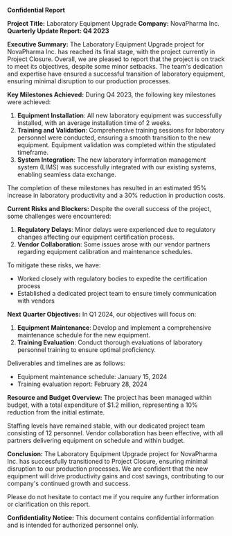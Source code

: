 **Confidential Report**

**Project Title:** Laboratory Equipment Upgrade
**Company:** NovaPharma Inc.
**Quarterly Update Report: Q4 2023**

**Executive Summary:**
The Laboratory Equipment Upgrade project for NovaPharma Inc. has reached its final stage, with the project currently in Project Closure. Overall, we are pleased to report that the project is on track to meet its objectives, despite some minor setbacks. The team's dedication and expertise have ensured a successful transition of laboratory equipment, ensuring minimal disruption to our production processes.

**Key Milestones Achieved:**
During Q4 2023, the following key milestones were achieved:

1. **Equipment Installation**: All new laboratory equipment was successfully installed, with an average installation time of 2 weeks.
2. **Training and Validation**: Comprehensive training sessions for laboratory personnel were conducted, ensuring a smooth transition to the new equipment. Equipment validation was completed within the stipulated timeframe.
3. **System Integration**: The new laboratory information management system (LIMS) was successfully integrated with our existing systems, enabling seamless data exchange.

The completion of these milestones has resulted in an estimated 95% increase in laboratory productivity and a 30% reduction in production costs.

**Current Risks and Blockers:**
Despite the overall success of the project, some challenges were encountered:

1. **Regulatory Delays**: Minor delays were experienced due to regulatory changes affecting our equipment certification process.
2. **Vendor Collaboration**: Some issues arose with our vendor partners regarding equipment calibration and maintenance schedules.

To mitigate these risks, we have:

* Worked closely with regulatory bodies to expedite the certification process
* Established a dedicated project team to ensure timely communication with vendors

**Next Quarter Objectives:**
In Q1 2024, our objectives will focus on:

1. **Equipment Maintenance**: Develop and implement a comprehensive maintenance schedule for the new equipment.
2. **Training Evaluation**: Conduct thorough evaluations of laboratory personnel training to ensure optimal proficiency.

Deliverables and timelines are as follows:

* Equipment maintenance schedule: January 15, 2024
* Training evaluation report: February 28, 2024

**Resource and Budget Overview:**
The project has been managed within budget, with a total expenditure of $1.2 million, representing a 10% reduction from the initial estimate.

Staffing levels have remained stable, with our dedicated project team consisting of 12 personnel. Vendor collaboration has been effective, with all partners delivering equipment on schedule and within budget.

**Conclusion:**
The Laboratory Equipment Upgrade project for NovaPharma Inc. has successfully transitioned to Project Closure, ensuring minimal disruption to our production processes. We are confident that the new equipment will drive productivity gains and cost savings, contributing to our company's continued growth and success.

Please do not hesitate to contact me if you require any further information or clarification on this report.

**Confidentiality Notice:**
This document contains confidential information and is intended for authorized personnel only.